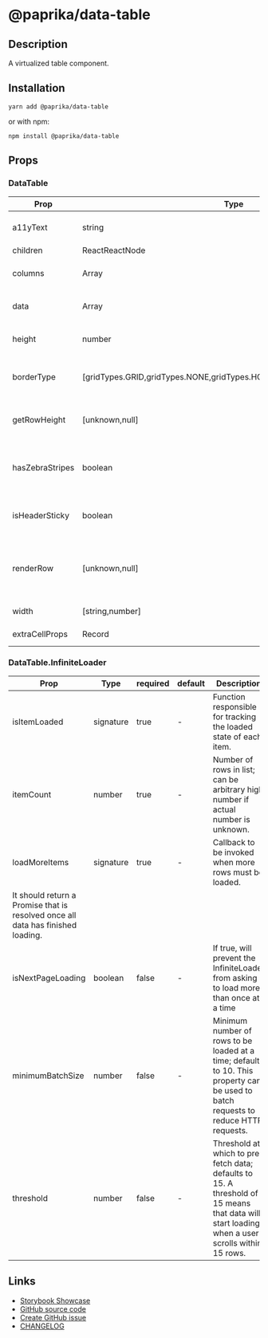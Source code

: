 <!-- start: Autogenerated - do not modify -->

# @paprika/data-table

## Description

A virtualized table component.

## Installation

```
yarn add @paprika/data-table
```

or with npm:

```
npm install @paprika/data-table
```

## Props

### DataTable

| Prop            | Type                                                                    | required | default              | Description                                                      |
| --------------- | ----------------------------------------------------------------------- | -------- | -------------------- | ---------------------------------------------------------------- |
| a11yText        | string                                                                  | true     | -                    | Accessible description of the table                              |
| children        | ReactReactNode                                                          | true     | -                    |                                                                  |
| columns         | Array                                                                   | true     | -                    | Array of column definition                                       |
| data            | Array                                                                   | true     | -                    | Array of data to be stored in the table                          |
| height          | number                                                                  | true     | -                    | The height of the table in px                                    |
| borderType      | [gridTypes.GRID,gridTypes.NONE,gridTypes.HORIZONTAL,gridTypes.VERTICAL] | false    | gridTypes.HORIZONTAL | Define the look for borders in the table                         |
| getRowHeight    | [unknown,null]                                                          | false    | null                 | Function to return the row height for each row                   |
| hasZebraStripes | boolean                                                                 | false    | false                | Add an alternating background on the table rows                  |
| isHeaderSticky  | boolean                                                                 | false    | true                 | If the entire table header is sticky or not                      |
| renderRow       | [unknown,null]                                                          | false    | null                 | Override the table Column configuration for some particular rows |
| width           | [string,number]                                                         | false    | "100%"               | The width of the table                                           |
| extraCellProps  | Record                                                                  | false    | {}                   | Experimental prop                                                |

### DataTable.InfiniteLoader

| Prop                                                                            | Type      | required | default | Description                                                                                                                                    |
| ------------------------------------------------------------------------------- | --------- | -------- | ------- | ---------------------------------------------------------------------------------------------------------------------------------------------- |
| isItemLoaded                                                                    | signature | true     | -       | Function responsible for tracking the loaded state of each item.                                                                               |
| itemCount                                                                       | number    | true     | -       | Number of rows in list; can be arbitrary high number if actual number is unknown.                                                              |
| loadMoreItems                                                                   | signature | true     | -       | Callback to be invoked when more rows must be loaded.                                                                                          |
| It should return a Promise that is resolved once all data has finished loading. |
| isNextPageLoading                                                               | boolean   | false    | -       | If true, will prevent the InfiniteLoader from asking to load more than once at a time                                                          |
| minimumBatchSize                                                                | number    | false    | -       | Minimum number of rows to be loaded at a time; defaults to 10. This property can be used to batch requests to reduce HTTP requests.            |
| threshold                                                                       | number    | false    | -       | Threshold at which to pre-fetch data; defaults to 15. A threshold of 15 means that data will start loading when a user scrolls within 15 rows. |

<!-- end: Autogenerated - do not modify -->
<!-- content -->

<!-- eoContent -->

## Links

- [Storybook Showcase](https://paprika.highbond.com/?path=/story/table-datatable--showcase)
- [GitHub source code](https://github.com/acl-services/paprika/tree/master/packages/DataTable/src)
- [Create GitHub issue](https://github.com/acl-services/paprika/issues/new?label=[]&title=@paprika/data-table%20[help]:%20your%20short%20description&body=%0A%23%20Help%20wanted%0A%0A%23%23%20Please%20write%20your%20question.%0A*A%20clear%20and%20concise%20description%20of%20what%20the%20question%20is*%0A%0A%23%23%20Additional%20context%0A*Add%20any%20other%20context%20or%20screenshots%20about%20your%20question%20here.*%0A)
- [CHANGELOG](https://github.com/acl-services/paprika/tree/master/packages/DataTable/CHANGELOG.md)
